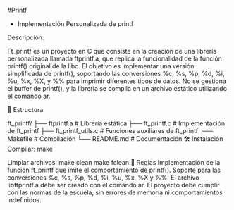 #Printf
- Implementación Personalizada de printf

Descripción:

Ft_printf es un proyecto en C que consiste en la creación de una librería personalizada llamada ftprintf.a, 
que replica la funcionalidad de la función printf() original de la libc.
El objetivo es implementar una versión simplificada de printf(),
soportando las conversiones %c, %s, %p, %d, %i, %u, %x, %X, y %% para imprimir diferentes tipos de datos.
No se gestiona el buffer de printf(), y la librería se compila en un archivo estático utilizando el comando ar.

📂 Estructura

ft_printf/
├── ftprintf.a        # Librería estática
├── ft_printf.c          # Implementación de ft_printf
├── ft_printf_utils.c    # Funciones auxiliares de ft_printf
├── Makefile             # Compilación
└── README.md            # Documentación
🛠️ Instalación
Compilar:
make

Limpiar archivos:
make clean
make fclean
🎯 Reglas
Implementación de la función ft_printf que imite el comportamiento de printf().
Soporte para las conversiones %c, %s, %p, %d, %i, %u, %x, %X y %%.
El archivo libftprintf.a debe ser creado con el comando ar.
El proyecto debe cumplir con las normas de la escuela, sin errores de memoria ni comportamientos indefinidos.
